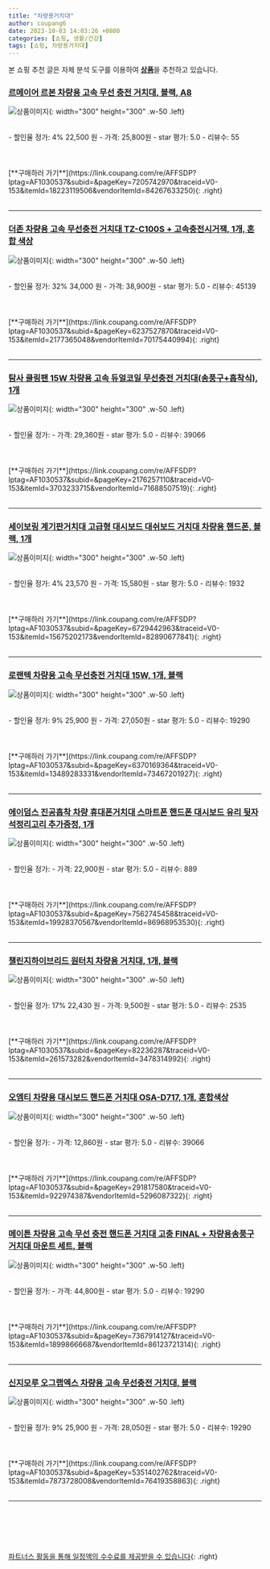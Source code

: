 ```yaml
---
title: "차량용거치대"
author: coupang6
date: 2023-10-03 14:03:26 +0800
categories: [쇼핑, 생활/건강]
tags: [쇼핑, 차량용거치대]
---
```


본 쇼핑 추천 글은 자체 분석 도구를 이용하여 [**상품**](https://link.coupang.com/a/bao1ui)을 추천하고 있습니다.

### [르메이어 르본 차량용 고속 무선 충전 거치대, 블랙, A8](https://link.coupang.com/re/AFFSDP?lptag=AF1030537&subid=&pageKey=7205742970&traceid=V0-153&itemId=18223119506&vendorItemId=84267633250)

![상품이미지](https://thumbnail6.coupangcdn.com/thumbnails/remote/230x230ex/image/vendor_inventory/3760/6a98e04b3e9e9e55989daf5213c990be87b14464d014410a0633931fb5d4.jpg){: width="300" height="300" .w-50 .left}


<br>
- 할인율 정가: 4%  22,500   원
- 가격: 25,800원
- star 평가: 5.0
- 리뷰수: 55
<br>
<br>
<br>
<br>
[**구매하러 가기**](https://link.coupang.com/re/AFFSDP?lptag=AF1030537&subid=&pageKey=7205742970&traceid=V0-153&itemId=18223119506&vendorItemId=84267633250){: .right}
<br>
<br>

---

### [더존 차량용 고속 무선충전 거치대 TZ-C100S + 고속충전시거잭, 1개, 혼합 색상](https://link.coupang.com/re/AFFSDP?lptag=AF1030537&subid=&pageKey=6237527870&traceid=V0-153&itemId=2177365048&vendorItemId=70175440994)

![상품이미지](https://thumbnail10.coupangcdn.com/thumbnails/remote/230x230ex/image/retail/images/3765139903157048-27db9dbe-3c85-4d25-85fa-3f799f63dba2.jpg){: width="300" height="300" .w-50 .left}


<br>
- 할인율 정가: 32%  34,000   원
- 가격: 38,900원
- star 평가: 5.0
- 리뷰수: 45139
<br>
<br>
<br>
<br>
[**구매하러 가기**](https://link.coupang.com/re/AFFSDP?lptag=AF1030537&subid=&pageKey=6237527870&traceid=V0-153&itemId=2177365048&vendorItemId=70175440994){: .right}
<br>
<br>

---

### [탐사 쿨링팬 15W 차량용 고속 듀얼코일 무선충전 거치대(송풍구+흡착식), 1개](https://link.coupang.com/re/AFFSDP?lptag=AF1030537&subid=&pageKey=2176257110&traceid=V0-153&itemId=3703233715&vendorItemId=71688507519)

![상품이미지](https://thumbnail6.coupangcdn.com/thumbnails/remote/230x230ex/image/retail/images/3425238976450425-78341053-aa44-4009-b4f8-c1abd70f293b.jpg){: width="300" height="300" .w-50 .left}


<br>
- 할인율 정가: 
- 가격: 29,360원
- star 평가: 5.0
- 리뷰수: 39066
<br>
<br>
<br>
<br>
[**구매하러 가기**](https://link.coupang.com/re/AFFSDP?lptag=AF1030537&subid=&pageKey=2176257110&traceid=V0-153&itemId=3703233715&vendorItemId=71688507519){: .right}
<br>
<br>

---

### [세이보링 계기판거치대 고급형 대시보드 대쉬보드 거치대 차량용 핸드폰, 블랙, 1개](https://link.coupang.com/re/AFFSDP?lptag=AF1030537&subid=&pageKey=6729442963&traceid=V0-153&itemId=15675202173&vendorItemId=82890677841)

![상품이미지](https://thumbnail10.coupangcdn.com/thumbnails/remote/230x230ex/image/vendor_inventory/d6f1/d63be7a2fe586182e4a52f025ff9807df756316076d0cb6da03c318e878b.jpg){: width="300" height="300" .w-50 .left}


<br>
- 할인율 정가: 4%  23,570   원
- 가격: 15,580원
- star 평가: 5.0
- 리뷰수: 1932
<br>
<br>
<br>
<br>
[**구매하러 가기**](https://link.coupang.com/re/AFFSDP?lptag=AF1030537&subid=&pageKey=6729442963&traceid=V0-153&itemId=15675202173&vendorItemId=82890677841){: .right}
<br>
<br>

---

### [로랜텍 차량용 고속 무선충전 거치대 15W, 1개, 블랙](https://link.coupang.com/re/AFFSDP?lptag=AF1030537&subid=&pageKey=6370169364&traceid=V0-153&itemId=13489283331&vendorItemId=73467201927)

![상품이미지](https://thumbnail8.coupangcdn.com/thumbnails/remote/230x230ex/image/retail/images/7199091274613084-c2a33c1b-4f93-4d5f-bee0-fa181f1ac2fc.jpg){: width="300" height="300" .w-50 .left}


<br>
- 할인율 정가: 9%  25,900   원
- 가격: 27,050원
- star 평가: 5.0
- 리뷰수: 19290
<br>
<br>
<br>
<br>
[**구매하러 가기**](https://link.coupang.com/re/AFFSDP?lptag=AF1030537&subid=&pageKey=6370169364&traceid=V0-153&itemId=13489283331&vendorItemId=73467201927){: .right}
<br>
<br>

---

### [에이덤스 진공흡착 차량 휴대폰거치대 스마트폰 핸드폰 대시보드 유리 뒷자석정리고리 추가증정, 1개](https://link.coupang.com/re/AFFSDP?lptag=AF1030537&subid=&pageKey=7562745458&traceid=V0-153&itemId=19928370567&vendorItemId=86968953530)

![상품이미지](https://thumbnail8.coupangcdn.com/thumbnails/remote/230x230ex/image/vendor_inventory/738e/18ae738e16b231bf1034970d9ca924bcc0a09fe7856dea793c18d2ddef04.png){: width="300" height="300" .w-50 .left}


<br>
- 할인율 정가: 
- 가격: 22,900원
- star 평가: 5.0
- 리뷰수: 889
<br>
<br>
<br>
<br>
[**구매하러 가기**](https://link.coupang.com/re/AFFSDP?lptag=AF1030537&subid=&pageKey=7562745458&traceid=V0-153&itemId=19928370567&vendorItemId=86968953530){: .right}
<br>
<br>

---

### [챌린지하이브리드 원터치 차량용 거치대, 1개, 블랙](https://link.coupang.com/re/AFFSDP?lptag=AF1030537&subid=&pageKey=82236287&traceid=V0-153&itemId=261573282&vendorItemId=3478314992)

![상품이미지](https://thumbnail10.coupangcdn.com/thumbnails/remote/230x230ex/image/retail/images/124101060543299-7f555e4d-1f25-454b-b2d6-2183d5a58a9e.jpg){: width="300" height="300" .w-50 .left}


<br>
- 할인율 정가: 17%  22,430   원
- 가격: 9,500원
- star 평가: 5.0
- 리뷰수: 2535
<br>
<br>
<br>
<br>
[**구매하러 가기**](https://link.coupang.com/re/AFFSDP?lptag=AF1030537&subid=&pageKey=82236287&traceid=V0-153&itemId=261573282&vendorItemId=3478314992){: .right}
<br>
<br>

---

### [오엠티 차량용 대시보드 핸드폰 거치대 OSA-D717, 1개, 혼합색상](https://link.coupang.com/re/AFFSDP?lptag=AF1030537&subid=&pageKey=291817580&traceid=V0-153&itemId=922974387&vendorItemId=5296087322)

![상품이미지](https://thumbnail7.coupangcdn.com/thumbnails/remote/230x230ex/image/retail/images/4331243092179676-433d28e8-981d-49c1-9f44-c4d2f01105b1.jpg){: width="300" height="300" .w-50 .left}


<br>
- 할인율 정가: 
- 가격: 12,860원
- star 평가: 5.0
- 리뷰수: 39066
<br>
<br>
<br>
<br>
[**구매하러 가기**](https://link.coupang.com/re/AFFSDP?lptag=AF1030537&subid=&pageKey=291817580&traceid=V0-153&itemId=922974387&vendorItemId=5296087322){: .right}
<br>
<br>

---

### [메이튼 차량용 고속 무선 충전 핸드폰 거치대 고충 FINAL + 차량용송풍구거치대 마운트 세트, 블랙](https://link.coupang.com/re/AFFSDP?lptag=AF1030537&subid=&pageKey=7367914127&traceid=V0-153&itemId=18998666687&vendorItemId=86123721314)

![상품이미지](https://thumbnail10.coupangcdn.com/thumbnails/remote/230x230ex/image/retail/images/2292278364041778-e5082ec0-9b9c-4cd1-b2a2-10b18ac583d4.jpg){: width="300" height="300" .w-50 .left}


<br>
- 할인율 정가: 
- 가격: 44,800원
- star 평가: 5.0
- 리뷰수: 19290
<br>
<br>
<br>
<br>
[**구매하러 가기**](https://link.coupang.com/re/AFFSDP?lptag=AF1030537&subid=&pageKey=7367914127&traceid=V0-153&itemId=18998666687&vendorItemId=86123721314){: .right}
<br>
<br>

---

### [신지모루 오그랩엑스 차량용 고속 무선충전 거치대, 블랙](https://link.coupang.com/re/AFFSDP?lptag=AF1030537&subid=&pageKey=5351402762&traceid=V0-153&itemId=7873728008&vendorItemId=76419358863)

![상품이미지](https://thumbnail8.coupangcdn.com/thumbnails/remote/230x230ex/image/retail/images/568046313657478-7748d08d-a79b-4379-a7e9-e227b41820fc.jpg){: width="300" height="300" .w-50 .left}


<br>
- 할인율 정가: 9%  25,900   원
- 가격: 28,050원
- star 평가: 5.0
- 리뷰수: 19290
<br>
<br>
<br>
<br>
[**구매하러 가기**](https://link.coupang.com/re/AFFSDP?lptag=AF1030537&subid=&pageKey=5351402762&traceid=V0-153&itemId=7873728008&vendorItemId=76419358863){: .right}
<br>
<br>

---
<br><br><br><br><br> [파트너스 활동을 통해 일정액의 수수료를 제공받을 수 있습니다](https://link.coupang.com/a/bao1ui){: .right}